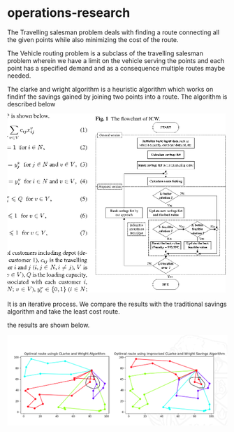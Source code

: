 # operations-research
The Travelling salesman problem deals with finding a route connecting all the given points while also minimizing the cost of the route. 

The Vehicle routing problem is a subclass of the travelling salesman problem wherein we have a limit on the vehicle serving the points and each point has a specified demand and as a consequence multiple routes maybe needed. 

The clarke and wright algorithm is a heuristic algorithm which works on findinf the savings gained by joining two points into a route. The algorithm is described below


<img src='3-Figure1-1.png' width = 500>

It is an iterative process. We compare the results with the traditional savings algorithm and take the least cost route. 

the results are shown below.

<img src='graphs.png'>


